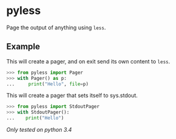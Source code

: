 pyless
======

Page the output of anything using `less`.

Example
-------

This will create a pager, and on exit send its own content to `less`.

```python
>>> from pyless import Pager
>>> with Pager() as p:
...     print("Hello", file=p)
```

This will create a pager that sets itself to sys.stdout.

```python
>>> from pyless import StdoutPager
>>> with StdoutPager():
...    print("Hello")
```

*Only tested on python 3.4*
